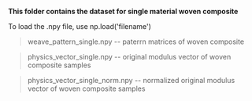 **This folder contains the dataset for single material woven composite**

To load the .npy file, use np.load('filename')

>weave_pattern_single.npy         -- paterrn matrices of woven composite

>physics_vector_single.npy        -- original modulus vector of woven composite samples

>physics_vector_single_norm.npy   -- normalized original modulus vector of woven composite samples
